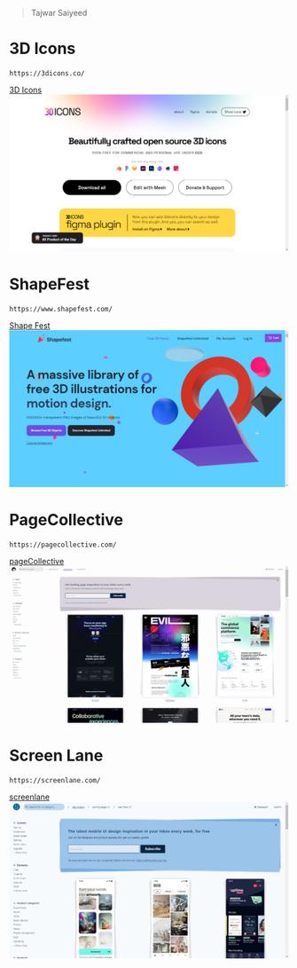 > Tajwar Saiyeed

# 3D Icons

```
https://3dicons.co/
```

[3D Icons](https://3dicons.co/)
![3D icons](website/3dicons.png)

# ShapeFest

```
https://www.shapefest.com/
```

[Shape Fest](https://www.shapefest.com/)
![shapefest](website/shapefest.png)

# PageCollective

```
https://pagecollective.com/
```

[pageCollective](https://pagecollective.com/)
![pageCollective](website/pagecollective.png)

# Screen Lane

```
https://screenlane.com/
```

[screenlane](https://screenlane.com/)
![screen lane](website/screenlane.png)
